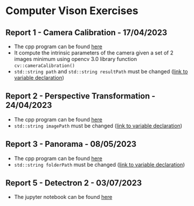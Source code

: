 # Computer Vison Exercises
## Report 1 - Camera Calibration - 17/04/2023
- The cpp program can be found [here](exec/rep1.cpp)
- It compute the intrinsic parameters of the camera given a set of 2 images minimum using opencv 3.0 library function `cv::cameraCalibration()`
- `std::string path` and  `std::string resultPath` must be changed ([link to variable declaration](exec/rep1.cpp#L20))
## Report 2 - Perspective Transformation - 24/04/2023
- The cpp program can be found [here](exec/rep2.cpp)
- `std::string imagePath` must be changed ([link to variable declaration](exec/rep2.cpp#L20))
## Report 3 - Panorama - 08/05/2023
- The cpp program can be found [here](exec/rep3.cpp)
- `std::string folderPath` must be changed ([link to variable declaration](exec/rep3.cpp#L18))
## Report 5 - Detectron 2 - 03/07/2023
- The jupyter notebook can be found [here](exec/rep5.ipynb)